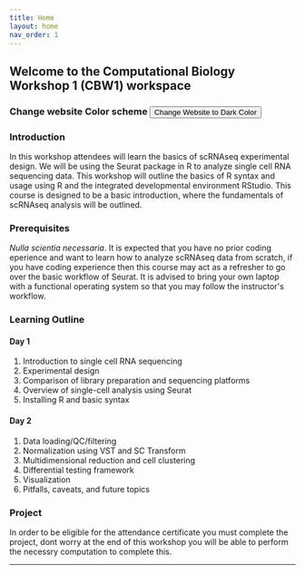 ```yaml
---
title: Home
layout: home
nav_order: 1
---
```


## Welcome to the Computational Biology Workshop 1 (CBW1) workspace
### Change website Color scheme <button class="btn js-toggle-dark-mode">Change Website to Dark Color</button>

<script>
const toggleDarkMode = document.querySelector('.js-toggle-dark-mode');

jtd.addEvent(toggleDarkMode, 'click', function(){
  if (jtd.getTheme() === 'dark') {
    jtd.setTheme('light');
    toggleDarkMode.textContent = 'Change to Darth Vader';
  } else {
    jtd.setTheme('dark');
    toggleDarkMode.textContent = 'Change to Anakin Skywalker';
  }
});
</script>

### Introduction
In this workshop attendees will learn the basics of scRNAseq experimental design. We will be using the Seurat package in R to analyze single cell RNA sequencing data.
This workshop will outline the basics of R syntax and usage using R and the integrated developmental environment RStudio. This course is designed to be a basic introduction,
where the fundamentals of scRNAseq analysis will be outlined. 

### Prerequisites
_Nulla scientia necessaria_. It is expected that you have no prior coding eperience and want to learn how to analyze scRNAseq data from scratch, if you have coding experience then
this course may act as a refresher to go over the basic workflow of Seurat. It is advised to bring your own laptop with a functional operating system so that you may follow the instructor's
workflow.

### Learning Outline
#### Day 1
1. Introduction to single cell RNA sequencing
2. Experimental design
3. Comparison of library preparation and sequencing platforms
4. Overview of single-cell analysis using Seurat
5. Installing R and basic syntax
 
#### Day 2
1. Data loading/QC/filtering
2. Normalization using VST and SC Transform
3. Multidimensional reduction and cell clustering
4. Differential testing framework
5. Visualization
6. Pitfalls, caveats, and future topics

### Project
In order to be eligible for the attendance certificate you must complete the project, dont worry at the end of this workshop you will be able to perform the necessry computation to complete this.


----
[Just the Docs]: https://just-the-docs.github.io/just-the-docs/
[GitHub Pages]: https://docs.github.com/en/pages
[README]: https://github.com/just-the-docs/just-the-docs-template/blob/main/README.md
[Jekyll]: https://jekyllrb.com
[GitHub Pages / Actions workflow]: https://github.blog/changelog/2022-07-27-github-pages-custom-github-actions-workflows-beta/
[use this template]: https://github.com/just-the-docs/just-the-docs-template/generate
